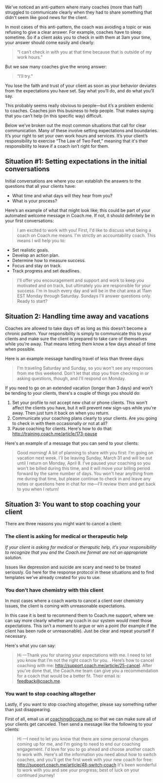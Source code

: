 We've noticed an anti-pattern where many coaches (more than half) struggled to communicate clearly when they had to share something that didn't seem like good news for the client.

In most cases of this anti-pattern, the coach was avoiding a topic or was refusing to give a clear answer. For example, coaches have to sleep sometime. So if a client asks you to check in with them at 3am your time, your answer should come easily and clearly:

>“I can’t check in with you at that time because that is outside of my work hours."

But we saw many coaches give the wrong answer:
>“I’ll try.”

You lose the faith and trust of your client as soon as your behavior deviates from the expectations you have set. Say what you’ll do, and do what you’ll say.

This probably seems really obvious to people—but it’s a problem endemic to coaches. Coaches join this business to help people. That makes saying that you can’t help (in this specific way) difficult. 

Below we’ve broken out the most common situations that call for clear communication. Many of these involve setting expectations and boundaries. It’s your right to set your own work hours and services. It’s your client’s responsibility to exercise “The Law of Two Feet,” meaning that it's their responsibility to leave if a coach isn’t right for them.

## Situation #1: Setting expectations in the initial conversations

Initial conversations are where you can establish the answers to the questions that all your clients have:

* What time and what days will they hear from you?
* What is your process?

Here’s an example of what that might look like; this could be part of your automated welcome message in Coach.me. If not, it should definitely be in your first conversations:

>I am excited to work with you! First, I'd like to discuss what being a coach on Coach.me means. I'm strictly an accountability coach. This means I will help you to:
* Set realistic goals. 
* Develop an action plan. 
* Determine how to measure success. 
* Focus and stay on track. 
* Track progress and set deadlines.  

>I'll offer you encouragement and support and work to keep you motivated and on track, but ultimately you are responsible for your success. I'm in touch every day and will be in the chat area at 11am EST Monday through Saturday. Sundays I'll answer questions only. Ready to start?

## Situation 2: Handling time away and vacations

Coaches are allowed to take days off as long as this doesn’t become a chronic pattern. Your responsibility is simply to communicate this to your clients and make sure the client is prepared to take care of themselves while you’re away. That means letting them know a few days ahead of time when possible. 

Here is an example message handling travel of less than threee days:

>I'm traveling Saturday and Sunday, so you won't see any responses from me this weekend. Don't let that stop you from checking in or asking questions, though, and I'll respond on Monday. 

If you need to go on an extended vacation (longer than 3 days) and won't be tending to your clients, there's a couple of things you should do: 

1. Set your profile to not accept new chat or phone clients. This won't affect the clients you have, but it will prevent new sign-ups while you're away. Then just turn it back on when you return.
2. Communicate your coaching plans clearly to your clients. Are you going to check in with them occasionally or not at all?  
3. Pause coaching for clients. Here's how to do that: http://training.coach.me/article/173-pause

Here's an example of a message that you can send to your clients:

>Good morning! A bit of planning to share with you first: I'm going on vacation next week. I'll be leaving Sunday, March 31 and will be out until I return on Monday, April 8. I've paused your coaching so you won't be billed during this time, and it will move your billing period forward by the same number of days. You won't hear anything from me during that time, but please continue to check in and leave any notes or questions here in chat for me—I'll review them and get back to you when I return!

## Situation 3: You want to stop coaching your client

There are three reasons you might want to cancel a client: 

### The client is asking for medical or therapeutic help
*If your client is asking for medical or theraputic help, it's your responsibility to recognize that you and the Coach.me format are not an appropriate solution.* 

Issues like depression and suicide are scary and need to be treated seriously. Go here for the response protocol in these situations and to find templates we've already created for you to use.  

### You don’t have chemistry with this client
In most cases where a coach wants to cancel a client over chemistry issues, the client is coming with unreasonable expectations. 

In this case it is best to recommend them to Coach.me support, where we can say more clearly whether any coach in our system would meet those expectations. This isn’t a moment to argue or win a point (for example if the client has been rude or unreasonable). Just be clear and repeat yourself if necessary. 

Here's what you can say:

>Hi <Client>—Thank you for sharing your expectations with me. I need to let you know that I’m not the right coach for you. <Give reason if possible>. Here’s how to cancel coaching with me: http://support.coach.me/article/25-cancel. After you’ve done that, the Coach.me team can give you a recommendation for a coach that would be a better fit. Their email is: feedback@coach.me. 

### You want to stop coaching altogether
Lastly, if you want to stop coaching altogether, please say something rather than just disappearing. 

First of all, email us at coaching@coach.me so that we can make sure all of your clients get canceled. Then send a message like the following to your clients:

>Hi <Client>—I need to let you know that there are some personal changes coming up for me, and I'm going to need to end our coaching engagement. I'd love for you to go ahead and choose another coach to work with.  Here's all the information you need about how to switch coaches, and you'll get the first week with your new coach for free:  http://support.coach.me/article/48-switch-coach  It's been wonderful to work with you and see your progress; best of luck on your continued journey!